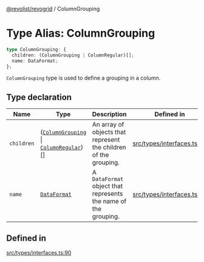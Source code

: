 [@revolist/revogrid](README.md) / ColumnGrouping

# Type Alias: ColumnGrouping

```ts
type ColumnGrouping: {
  children: (ColumnGrouping | ColumnRegular)[];
  name: DataFormat;
};
```

`ColumnGrouping` type is used to define a grouping in a column.

## Type declaration

| Name | Type | Description | Defined in |
| ------ | ------ | ------ | ------ |
| `children` | ([`ColumnGrouping`](TypeAlias.ColumnGrouping.md) \| [`ColumnRegular`](Interface.ColumnRegular.md))[] | An array of objects that represent the children of the grouping. | [src/types/interfaces.ts:94](https://github.com/revolist/revogrid/blob/179ef4790c9da8e1216f1005cb3571a276adbd08/src/types/interfaces.ts#L94) |
| `name` | [`DataFormat`](TypeAlias.DataFormat.md) | A `DataFormat` object that represents the name of the grouping. | [src/types/interfaces.ts:98](https://github.com/revolist/revogrid/blob/179ef4790c9da8e1216f1005cb3571a276adbd08/src/types/interfaces.ts#L98) |

## Defined in

[src/types/interfaces.ts:90](https://github.com/revolist/revogrid/blob/179ef4790c9da8e1216f1005cb3571a276adbd08/src/types/interfaces.ts#L90)
